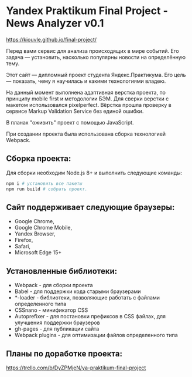 # Yandex Praktikum Final Project - News Analyzer v0.1
https://kiouvle.github.io/final-project/

Перед вами сервис для анализа происходящих в мире событий. Его задача — установить, насколько популярны новости на определённую тему.

Этот сайт — дипломный проект студента Яндекс.Практикума. Его цель — показать, чему я научилась и какими технологиями владею. 

На данный момент выполнена адаптивная верстка проекта, по принципу mobile first и методологии БЭМ. Для сверки верстки с макетом использовался pixelperfect. Вёрстка прошла проверку в сервисе Markup Validation Service без единой ошибки.

В планах "оживить" проект с помощью JavaScript.

При создании проекта была использована сборка технологией Webpack. 

## Сборка проекта:

Для сборки необходим Node.js 8+ и выполнить следующие команды:

```bash
npm i # установить все пакеты
npm run build # собрать проект.
```

## Сайт поддерживает следующие браузеры:

- Google Chrome,
- Google Chrome Mobile,
- Yandex Browser,
- Firefox,
- Safari,
- Microsoft Edge 15+

## Установленные библиотеки:
- Webpack - для сборки проекта
- Babel - для поддержки кода старыми браузерами
- *-loader - библиотеки, позволяющие работать с файлами определенного типа
- CSSnano - минификатор CSS
- Autoprefixer - для постановки префиксов в CSS файлах, для улучшения поддержки браузеров
- gh-pages - для публикации сайта
- Webpack plugins - для оптимизации файлов определенного типа

## Планы по доработке проекта:

https://trello.com/b/DyZPMjeN/ya-praktikum-final-project